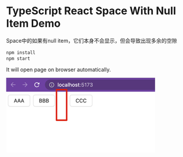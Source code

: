 TypeScript React Space With Null Item Demo
=================================

Space中的如果有null item，它们本身不会显示，但会导致出现多余的空隙

```
npm install
npm start
```

It will open page on browser automatically.

![img.png](img.png)

